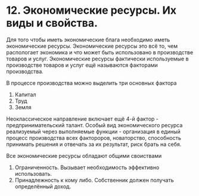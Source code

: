 # 12. Экономические ресурсы. Их виды и свойства.

Для того чтобы иметь экономические блага необходимо иметь экономические ресурсы. Экономические ресурсы это всё то, чем распологает экономика и что может быть использовано в производстве товаров и услуг. Экономические ресурсы фактически используемые в производстве товаров и услуг ещё называются факторами производства.

В процессе производства можно выделить три основных фактора

1. Капитал
2. Труд
3. Земля

Неоклассическое направление включает ещё 4-й фактор - предпринимательский талант. Особый вид экономического ресурса реализуемый через выполняемые функции - организация в единый процесс производства всех фактороров, новаторство, способность принимать решения и отвечать за их результат, риск брать на себя.

Все экономические ресурсы обладают общими своиствами

1. Ограниченность. Вызывает необходимость эффективно использовать. 
2. Принадлежность к кому либо. Собственник должен получать определённый доход. 
